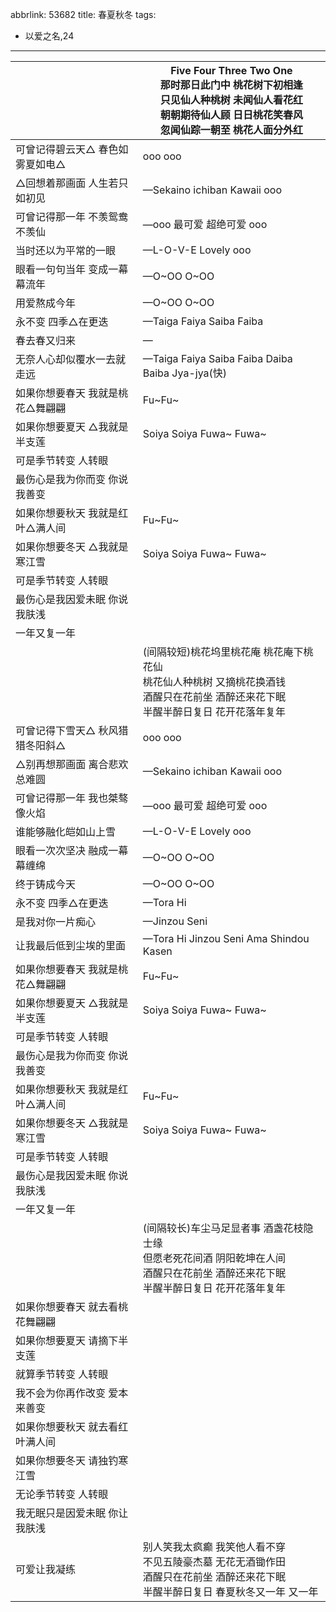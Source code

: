 abbrlink: 53682
title: 春夏秋冬
tags:
  - 以爱之名,24
---
|      |Five Four Three Two One<br>那时那日此门中 桃花树下初相逢<br>只见仙人种桃树 未闻仙人看花红<br>朝朝期待仙人顾 日日桃花笑春风<br>忽闻仙踪一朝至 桃花人面分外红<br>|
|--|--|
|可曾记得碧云天△ 春色如雾夏如电△|ooo ooo|
|△回想着那画面 人生若只如初见|—Sekaino ichiban Kawaii ooo|
|可曾记得那一年 不羡鸳鸯不羡仙|—ooo 最可爱 超绝可爱 ooo|
|当时还以为平常的一眼|—L-O-V-E Lovely ooo|
|眼看一句句当年 变成一幕幕流年|—O~OO O~OO|
|用爱熬成今年|—O~OO O~OO|
|永不变 四季△在更迭|—Taiga Faiya Saiba Faiba|
|春去春又归来|—|
|无奈人心却似覆水一去就走远|—Taiga Faiya Saiba Faiba Daiba Baiba Jya-jya(快)|
|如果你想要春天 我就是桃花△舞翩翩|Fu~Fu~|
|如果你想要夏天 △我就是半支莲|Soiya Soiya Fuwa~ Fuwa~|
|可是季节转变 人转眼|      |
|最伤心是我为你而变 你说我善变|      |
|如果你想要秋天 我就是红叶△满人间|Fu~Fu~|
|如果你想要冬天 △我就是寒江雪|Soiya Soiya Fuwa~ Fuwa~|
|可是季节转变 人转眼|      |
|最伤心是我因爱未眠 你说我肤浅|      |
|一年又复一年|      |
|      |(间隔较短)桃花坞里桃花庵 桃花庵下桃花仙<br>桃花仙人种桃树 又摘桃花换酒钱<br>酒醒只在花前坐 酒醉还来花下眠<br>半醒半醉日复日 花开花落年复年 |
|可曾记得下雪天△ 秋风猎猎冬阳斜△|ooo ooo|
|△别再想那画面 离合悲欢总难圆|—Sekaino ichiban Kawaii ooo|
|可曾记得那一年 我也桀骜像火焰 |—ooo 最可爱 超绝可爱 ooo|
|谁能够融化皑如山上雪|—L-O-V-E Lovely ooo|
|眼看一次次坚决 融成一幕幕缠绵 |—O~OO O~OO|
|终于铸成今天|—O~OO O~OO|
|永不变 四季△在更迭|—Tora Hi|
|是我对你一片痴心 |—Jinzou Seni|
|让我最后低到尘埃的里面|—Tora Hi Jinzou Seni Ama Shindou Kasen|
|如果你想要春天 我就是桃花△舞翩翩|Fu~Fu~|
|如果你想要夏天 △我就是半支莲|Soiya Soiya Fuwa~ Fuwa~|
|可是季节转变 人转眼|      |
|最伤心是我为你而变 你说我善变|      |
|如果你想要秋天 我就是红叶△满人间|Fu~Fu~|
|如果你想要冬天 △我就是寒江雪|Soiya Soiya Fuwa~ Fuwa~|
|可是季节转变 人转眼|      |
|最伤心是我因爱未眠 你说我肤浅|      |
|一年又复一年|      |
|      |(间隔较长)车尘马足显者事 酒盏花枝隐士缘<br>但愿老死花间酒 阴阳乾坤在人间<br>酒醒只在花前坐 酒醉还来花下眠<br>半醒半醉日复日 花开花落年复年|
|如果你想要春天 就去看桃花舞翩翩|      |
|如果你想要夏天 请摘下半支莲|      |
|就算季节转变 人转眼 |      |
|我不会为你再作改变 爱本来善变|      |
|如果你想要秋天 就去看红叶满人间|      |
|如果你想要冬天 请独钓寒江雪|      |
|无论季节转变 人转眼 |      |
|我无眠只是因爱未眠 你让我肤浅|      |
|可爱让我凝练|别人笑我太疯癫 我笑他人看不穿<br>不见五陵豪杰墓 无花无酒锄作田<br>酒醒只在花前坐 酒醉还来花下眠<br>半醒半醉日复日 春夏秋冬又一年 又一年|